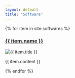 ```yaml
---
layout: default
title: "Software"
---
```


<div class="gallery">
  {% for item in site.softwares %}
  <div class="software-card">
    <a href="{{ item.site }}">
    <h3>{{ item.name }}</h3>
    </a>
    <div class="research-card-body">
        <img src="{{ item.image }}" alt="{{ item.title }}" class="software-thumbnail">
      <p>{{ item.content }}</p>
    </div>
  </div>
  {% endfor %}
</div>
